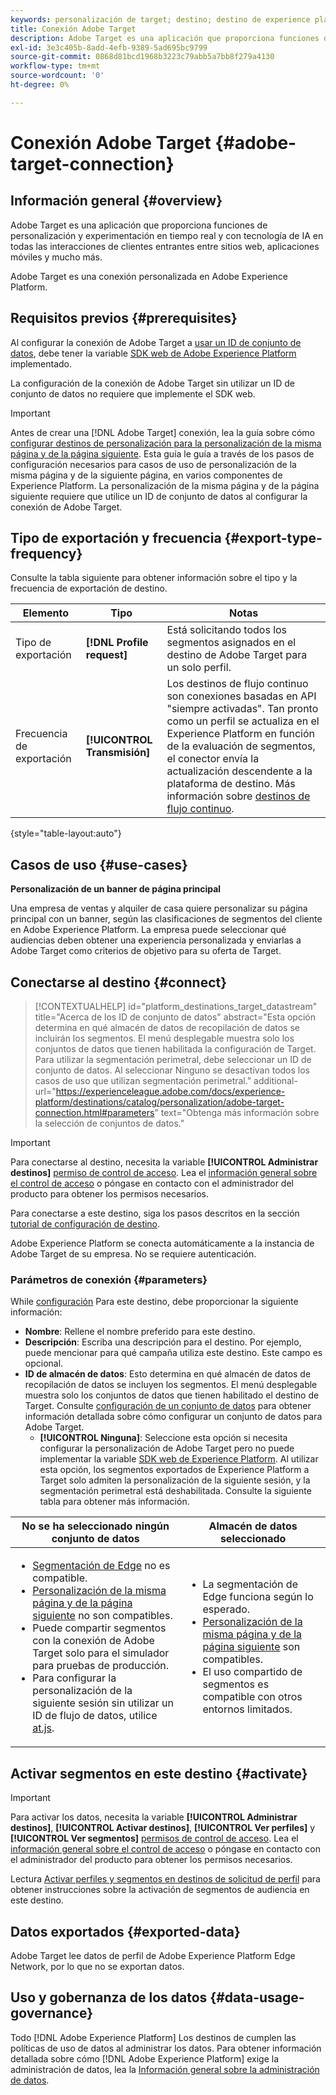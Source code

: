 ```yaml
---
keywords: personalización de target; destino; destino de experience platform target;destino de adobe target;
title: Conexión Adobe Target
description: Adobe Target es una aplicación que proporciona funciones de personalización y experimentación en tiempo real y con tecnología de IA en todas las interacciones de clientes entrantes entre sitios web, aplicaciones móviles y mucho más.
exl-id: 3e3c405b-8add-4efb-9389-5ad695bc9799
source-git-commit: 0868d81bcd1968b3223c79abb5a7bb8f279a4130
workflow-type: tm+mt
source-wordcount: '0'
ht-degree: 0%

---
```


# Conexión Adobe Target {#adobe-target-connection}

## Información general {#overview}

Adobe Target es una aplicación que proporciona funciones de personalización y experimentación en tiempo real y con tecnología de IA en todas las interacciones de clientes entrantes entre sitios web, aplicaciones móviles y mucho más.

Adobe Target es una conexión personalizada en Adobe Experience Platform.

## Requisitos previos {#prerequisites}

Al configurar la conexión de Adobe Target a [usar un ID de conjunto de datos](#parameters), debe tener la variable [SDK web de Adobe Experience Platform](../../../edge/home.md) implementado.

La configuración de la conexión de Adobe Target sin utilizar un ID de conjunto de datos no requiere que implemente el SDK web.

>[!IMPORTANT]
>
>Antes de crear una [!DNL Adobe Target] conexión, lea la guía sobre cómo [configurar destinos de personalización para la personalización de la misma página y de la página siguiente](../../ui/configure-personalization-destinations.md). Esta guía le guía a través de los pasos de configuración necesarios para casos de uso de personalización de la misma página y de la siguiente página, en varios componentes de Experience Platform. La personalización de la misma página y de la página siguiente requiere que utilice un ID de conjunto de datos al configurar la conexión de Adobe Target.

## Tipo de exportación y frecuencia {#export-type-frequency}

Consulte la tabla siguiente para obtener información sobre el tipo y la frecuencia de exportación de destino.

| Elemento | Tipo | Notas |
---------|----------|---------|
| Tipo de exportación | **[!DNL Profile request]** | Está solicitando todos los segmentos asignados en el destino de Adobe Target para un solo perfil. |
| Frecuencia de exportación | **[!UICONTROL Transmisión]** | Los destinos de flujo continuo son conexiones basadas en API &quot;siempre activadas&quot;. Tan pronto como un perfil se actualiza en el Experience Platform en función de la evaluación de segmentos, el conector envía la actualización descendente a la plataforma de destino. Más información sobre [destinos de flujo continuo](/help/destinations/destination-types.md#streaming-destinations). |

{style=&quot;table-layout:auto&quot;}

## Casos de uso {#use-cases}

**Personalización de un banner de página principal**

Una empresa de ventas y alquiler de casa quiere personalizar su página principal con un banner, según las clasificaciones de segmentos del cliente en Adobe Experience Platform. La empresa puede seleccionar qué audiencias deben obtener una experiencia personalizada y enviarlas a Adobe Target como criterios de objetivo para su oferta de Target.

## Conectarse al destino {#connect}

>[!CONTEXTUALHELP]
>id="platform_destinations_target_datastream"
>title="Acerca de los ID de conjunto de datos"
>abstract="Esta opción determina en qué almacén de datos de recopilación de datos se incluirán los segmentos. El menú desplegable muestra solo los conjuntos de datos que tienen habilitada la configuración de Target. Para utilizar la segmentación perimetral, debe seleccionar un ID de conjunto de datos. Al seleccionar Ninguno se desactivan todos los casos de uso que utilizan segmentación perimetral."
>additional-url="https://experienceleague.adobe.com/docs/experience-platform/destinations/catalog/personalization/adobe-target-connection.html#parameters" text="Obtenga más información sobre la selección de conjuntos de datos."

>[!IMPORTANT]
> 
>Para conectarse al destino, necesita la variable **[!UICONTROL Administrar destinos]** [permiso de control de acceso](/help/access-control/home.md#permissions). Lea el [información general sobre el control de acceso](/help/access-control/ui/overview.md) o póngase en contacto con el administrador del producto para obtener los permisos necesarios.

Para conectarse a este destino, siga los pasos descritos en la sección [tutorial de configuración de destino](../../ui/connect-destination.md).

Adobe Experience Platform se conecta automáticamente a la instancia de Adobe Target de su empresa. No se requiere autenticación.

### Parámetros de conexión {#parameters}

While [configuración](../../ui/connect-destination.md) Para este destino, debe proporcionar la siguiente información:

* **Nombre**: Rellene el nombre preferido para este destino.
* **Descripción**: Escriba una descripción para el destino. Por ejemplo, puede mencionar para qué campaña utiliza este destino. Este campo es opcional.
* **ID de almacén de datos**: Esto determina en qué almacén de datos de recopilación de datos se incluyen los segmentos. El menú desplegable muestra solo los conjuntos de datos que tienen habilitado el destino de Target. Consulte [configuración de un conjunto de datos](../../../edge/datastreams/overview.md#target) para obtener información detallada sobre cómo configurar un conjunto de datos para Adobe Target.
   * **[!UICONTROL Ninguna]**: Seleccione esta opción si necesita configurar la personalización de Adobe Target pero no puede implementar la variable [SDK web de Experience Platform](../../../edge/home.md). Al utilizar esta opción, los segmentos exportados de Experience Platform a Target solo admiten la personalización de la siguiente sesión, y la segmentación perimetral está deshabilitada. Consulte la siguiente tabla para obtener más información.

| No se ha seleccionado ningún conjunto de datos | Almacén de datos seleccionado |
|---|---|
| <ul><li>[Segmentación de Edge](../../../segmentation/ui/edge-segmentation.md) no es compatible.</li><li>[Personalización de la misma página y de la página siguiente](../../ui/configure-personalization-destinations.md) no son compatibles.</li><li>Puede compartir segmentos con la conexión de Adobe Target solo para el simulador para pruebas de producción.</li><li>Para configurar la personalización de la siguiente sesión sin utilizar un ID de flujo de datos, utilice [at.js](https://experienceleague.adobe.com/docs/target/using/implement-target/client-side/at-js-implementation/at-js/how-atjs-works.html?lang=en).</li></ul> | <ul><li>La segmentación de Edge funciona según lo esperado.</li><li>[Personalización de la misma página y de la página siguiente](../../ui/configure-personalization-destinations.md) son compatibles.</li><li>El uso compartido de segmentos es compatible con otros entornos limitados.</li></ul> |

## Activar segmentos en este destino {#activate}

>[!IMPORTANT]
> 
>Para activar los datos, necesita la variable **[!UICONTROL Administrar destinos]**, **[!UICONTROL Activar destinos]**, **[!UICONTROL Ver perfiles]** y **[!UICONTROL Ver segmentos]** [permisos de control de acceso](/help/access-control/home.md#permissions). Lea el [información general sobre el control de acceso](/help/access-control/ui/overview.md) o póngase en contacto con el administrador del producto para obtener los permisos necesarios.

Lectura [Activar perfiles y segmentos en destinos de solicitud de perfil](../../ui/activate-profile-request-destinations.md) para obtener instrucciones sobre la activación de segmentos de audiencia en este destino.

## Datos exportados {#exported-data}

Adobe Target lee datos de perfil de Adobe Experience Platform Edge Network, por lo que no se exportan datos.

## Uso y gobernanza de los datos {#data-usage-governance}

Todo [!DNL Adobe Experience Platform] Los destinos de cumplen las políticas de uso de datos al administrar los datos. Para obtener información detallada sobre cómo [!DNL Adobe Experience Platform] exige la administración de datos, lea la [Información general sobre la administración de datos](https://experienceleague.adobe.com/docs/experience-platform/data-governance/home.html).
